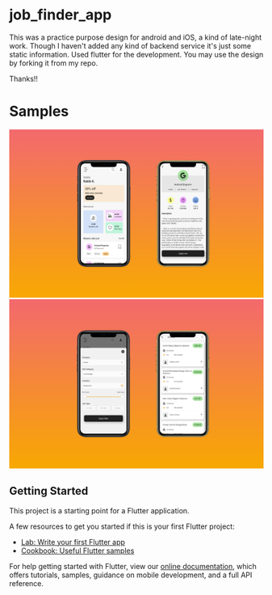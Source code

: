 # job_finder_app

This was a practice purpose design for android and iOS, a kind of late-night work. Though I haven't added any kind of backend service it's just some static information. Used flutter for the development. You may use the design by forking it from my repo.

Thanks!!

# Samples

<img src="/assets/mockups/mockup1.png" alt="Mock Up 1"/>
<img src="/assets/mockups/mockup2.png" alt="Mock Up 2"/>


## Getting Started

This project is a starting point for a Flutter application.

A few resources to get you started if this is your first Flutter project:

- [Lab: Write your first Flutter app](https://flutter.dev/docs/get-started/codelab)
- [Cookbook: Useful Flutter samples](https://flutter.dev/docs/cookbook)

For help getting started with Flutter, view our
[online documentation](https://flutter.dev/docs), which offers tutorials,
samples, guidance on mobile development, and a full API reference.
